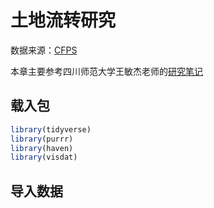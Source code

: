 
# 土地流转研究

数据来源：[CFPS](http://www.isss.pku.edu.cn/cfps/index.htm)

本章主要参考四川师范大学王敏杰老师的[研究笔记](https://bookdown.org/wangminjie/R4cfps/land.html)

## 载入包





```r
library(tidyverse)
library(purrr)
library(haven)
library(visdat)
```


## 导入数据

































